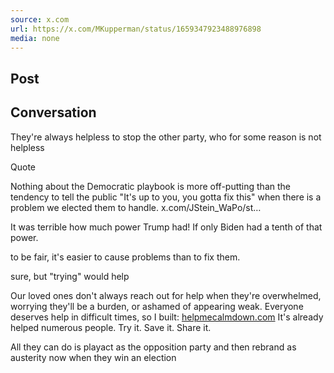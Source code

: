 ```yaml
---
source: x.com
url: https://x.com/MKupperman/status/1659347923488976898
media: none
---
```


## Post

## Conversation

They're always helpless to stop the other party, who for some reason is not helpless

Quote

Nothing about the Democratic playbook is more off-putting than the tendency to tell the public "It's up to you, you gotta fix this" when there is a problem we elected them to handle. x.com/JStein\_WaPo/st…



It was terrible how much power Trump had! If only Biden had a tenth of that power.

to be fair, it's easier to cause problems than to fix them.

sure, but "trying" would help

Our loved ones don't always reach out for help when they're overwhelmed, worrying they'll be a burden, or ashamed of appearing weak. Everyone deserves help in difficult times, so I built: [helpmecalmdown.com](https://t.co/hQtizdaovU?twclid=21op27iez69pwffgv6anco8gky) It's already helped numerous people. Try it. Save it. Share it.

All they can do is playact as the opposition party and then rebrand as austerity now when they win an election
